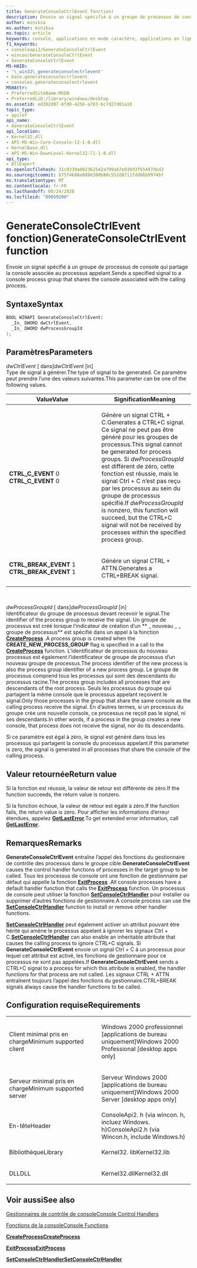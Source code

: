 ```yaml
---
title: GenerateConsoleCtrlEvent fonction)
description: Envoie un signal spécifié à un groupe de processus de console qui partage la console associée au processus appelant.
author: miniksa
ms.author: miniksa
ms.topic: article
keywords: console, applications en mode caractère, applications en ligne de commande, applications Terminal Server, API de console
f1_keywords:
- consoleapi2/GenerateConsoleCtrlEvent
- wincon/GenerateConsoleCtrlEvent
- GenerateConsoleCtrlEvent
MS-HAID:
- '\_win32\_generateconsolectrlevent'
- base.generateconsolectrlevent
- consoles.generateconsolectrlevent
MSHAttr:
- PreferredSiteName:MSDN
- PreferredLib:/library/windows/desktop
ms.assetid: ed392d97-6fd0-4256-a783-bc7d27d01a10
topic_type:
- apiref
api_name:
- GenerateConsoleCtrlEvent
api_location:
- Kernel32.dll
- API-MS-Win-Core-Console-l2-1-0.dll
- KernelBase.dll
- API-MS-Win-DownLevel-Kernel32-l1-1-0.dll
api_type:
- DllExport
ms.openlocfilehash: 31c0330a002362542a799ab7e038d3f65497ded3
ms.sourcegitcommit: b75f4688e080d300b80c552d0711fdd86b9974bf
ms.translationtype: MT
ms.contentlocale: fr-FR
ms.lasthandoff: 08/24/2020
ms.locfileid: "89059200"
---
```

# <a name="generateconsolectrlevent-function"></a><span data-ttu-id="bdafe-104">GenerateConsoleCtrlEvent fonction)</span><span class="sxs-lookup"><span data-stu-id="bdafe-104">GenerateConsoleCtrlEvent function</span></span>


<span data-ttu-id="bdafe-105">Envoie un signal spécifié à un groupe de processus de console qui partage la console associée au processus appelant.</span><span class="sxs-lookup"><span data-stu-id="bdafe-105">Sends a specified signal to a console process group that shares the console associated with the calling process.</span></span>

<a name="syntax"></a><span data-ttu-id="bdafe-106">Syntaxe</span><span class="sxs-lookup"><span data-stu-id="bdafe-106">Syntax</span></span>
------

```C
BOOL WINAPI GenerateConsoleCtrlEvent(
  _In_ DWORD dwCtrlEvent,
  _In_ DWORD dwProcessGroupId
);
```

<a name="parameters"></a><span data-ttu-id="bdafe-107">Paramètres</span><span class="sxs-lookup"><span data-stu-id="bdafe-107">Parameters</span></span>
----------

<span data-ttu-id="bdafe-108">*dwCtrlEvent* \[ dans\]</span><span class="sxs-lookup"><span data-stu-id="bdafe-108">*dwCtrlEvent* \[in\]</span></span>  
<span data-ttu-id="bdafe-109">Type de signal à générer.</span><span class="sxs-lookup"><span data-stu-id="bdafe-109">The type of signal to be generated.</span></span> <span data-ttu-id="bdafe-110">Ce paramètre peut prendre l’une des valeurs suivantes.</span><span class="sxs-lookup"><span data-stu-id="bdafe-110">This parameter can be one of the following values.</span></span>

<table>
<colgroup>
<col width="50%" />
<col width="50%" />
</colgroup>
<thead>
<tr class="header">
<th><span data-ttu-id="bdafe-111">Value</span><span class="sxs-lookup"><span data-stu-id="bdafe-111">Value</span></span></th>
<th><span data-ttu-id="bdafe-112">Signification</span><span class="sxs-lookup"><span data-stu-id="bdafe-112">Meaning</span></span></th>
</tr>
</thead>
<tbody>
<tr class="odd">
<td><span data-ttu-id="bdafe-113"><span id="CTRL_C_EVENT"></span><span id="ctrl_c_event"></span>
<strong>CTRL_C_EVENT</strong> 0</span><span class="sxs-lookup"><span data-stu-id="bdafe-113"><span id="CTRL_C_EVENT"></span><span id="ctrl_c_event"></span>
<strong>CTRL_C_EVENT</strong> 0</span></span></td>
<td><p><span data-ttu-id="bdafe-114">Génère un signal CTRL + C.</span><span class="sxs-lookup"><span data-stu-id="bdafe-114">Generates a CTRL+C signal.</span></span> <span data-ttu-id="bdafe-115">Ce signal ne peut pas être généré pour les groupes de processus.</span><span class="sxs-lookup"><span data-stu-id="bdafe-115">This signal cannot be generated for process groups.</span></span> <span data-ttu-id="bdafe-116">Si <em>dwProcessGroupId</em> est différent de zéro, cette fonction est réussie, mais le signal Ctrl + C n’est pas reçu par les processus au sein du groupe de processus spécifié.</span><span class="sxs-lookup"><span data-stu-id="bdafe-116">If <em>dwProcessGroupId</em> is nonzero, this function will succeed, but the CTRL+C signal will not be received by processes within the specified process group.</span></span></p></td>
</tr>
<tr class="even">
<td><span data-ttu-id="bdafe-117"><span id="CTRL_BREAK_EVENT"></span><span id="ctrl_break_event"></span>
<strong>CTRL_BREAK_EVENT</strong> 1</span><span class="sxs-lookup"><span data-stu-id="bdafe-117"><span id="CTRL_BREAK_EVENT"></span><span id="ctrl_break_event"></span>
<strong>CTRL_BREAK_EVENT</strong> 1</span></span></td>
<td><p><span data-ttu-id="bdafe-118">Génère un signal CTRL + ATTN.</span><span class="sxs-lookup"><span data-stu-id="bdafe-118">Generates a CTRL+BREAK signal.</span></span></p></td>
</tr>
</tbody>
</table>

 

<span data-ttu-id="bdafe-119">*dwProcessGroupId* \[ dans\]</span><span class="sxs-lookup"><span data-stu-id="bdafe-119">*dwProcessGroupId* \[in\]</span></span>  
<span data-ttu-id="bdafe-120">Identificateur du groupe de processus devant recevoir le signal.</span><span class="sxs-lookup"><span data-stu-id="bdafe-120">The identifier of the process group to receive the signal.</span></span> <span data-ttu-id="bdafe-121">Un groupe de processus est créé lorsque l’indicateur de création d’un \*\* \_ nouveau \_ \_ groupe de processus\*\* est spécifié dans un appel à la fonction [**CreateProcess**](https://msdn.microsoft.com/library/windows/desktop/ms682425) .</span><span class="sxs-lookup"><span data-stu-id="bdafe-121">A process group is created when the **CREATE\_NEW\_PROCESS\_GROUP** flag is specified in a call to the [**CreateProcess**](https://msdn.microsoft.com/library/windows/desktop/ms682425) function.</span></span> <span data-ttu-id="bdafe-122">L’identificateur de processus du nouveau processus est également l’identificateur de groupe de processus d’un nouveau groupe de processus.</span><span class="sxs-lookup"><span data-stu-id="bdafe-122">The process identifier of the new process is also the process group identifier of a new process group.</span></span> <span data-ttu-id="bdafe-123">Le groupe de processus comprend tous les processus qui sont des descendants du processus racine.</span><span class="sxs-lookup"><span data-stu-id="bdafe-123">The process group includes all processes that are descendants of the root process.</span></span> <span data-ttu-id="bdafe-124">Seuls les processus du groupe qui partagent la même console que le processus appelant reçoivent le signal.</span><span class="sxs-lookup"><span data-stu-id="bdafe-124">Only those processes in the group that share the same console as the calling process receive the signal.</span></span> <span data-ttu-id="bdafe-125">En d’autres termes, si un processus du groupe crée une nouvelle console, ce processus ne reçoit pas le signal, ni ses descendants.</span><span class="sxs-lookup"><span data-stu-id="bdafe-125">In other words, if a process in the group creates a new console, that process does not receive the signal, nor do its descendants.</span></span>

<span data-ttu-id="bdafe-126">Si ce paramètre est égal à zéro, le signal est généré dans tous les processus qui partagent la console du processus appelant.</span><span class="sxs-lookup"><span data-stu-id="bdafe-126">If this parameter is zero, the signal is generated in all processes that share the console of the calling process.</span></span>

<a name="return-value"></a><span data-ttu-id="bdafe-127">Valeur retournée</span><span class="sxs-lookup"><span data-stu-id="bdafe-127">Return value</span></span>
------------

<span data-ttu-id="bdafe-128">Si la fonction est réussie, la valeur de retour est différente de zéro.</span><span class="sxs-lookup"><span data-stu-id="bdafe-128">If the function succeeds, the return value is nonzero.</span></span>

<span data-ttu-id="bdafe-129">Si la fonction échoue, la valeur de retour est égale à zéro.</span><span class="sxs-lookup"><span data-stu-id="bdafe-129">If the function fails, the return value is zero.</span></span> <span data-ttu-id="bdafe-130">Pour afficher les informations d’erreur étendues, appelez [**GetLastError**](https://msdn.microsoft.com/library/windows/desktop/ms679360).</span><span class="sxs-lookup"><span data-stu-id="bdafe-130">To get extended error information, call [**GetLastError**](https://msdn.microsoft.com/library/windows/desktop/ms679360).</span></span>

<a name="remarks"></a><span data-ttu-id="bdafe-131">Remarques</span><span class="sxs-lookup"><span data-stu-id="bdafe-131">Remarks</span></span>
-------

<span data-ttu-id="bdafe-132">**GenerateConsoleCtrlEvent** entraîne l’appel des fonctions du gestionnaire de contrôle des processus dans le groupe cible.</span><span class="sxs-lookup"><span data-stu-id="bdafe-132">**GenerateConsoleCtrlEvent** causes the control handler functions of processes in the target group to be called.</span></span> <span data-ttu-id="bdafe-133">Tous les processus de console ont une fonction de gestionnaire par défaut qui appelle la fonction [**ExitProcess**](https://msdn.microsoft.com/library/windows/desktop/ms682658) .</span><span class="sxs-lookup"><span data-stu-id="bdafe-133">All console processes have a default handler function that calls the [**ExitProcess**](https://msdn.microsoft.com/library/windows/desktop/ms682658) function.</span></span> <span data-ttu-id="bdafe-134">Un processus de console peut utiliser la fonction [**SetConsoleCtrlHandler**](setconsolectrlhandler.md) pour installer ou supprimer d’autres fonctions de gestionnaire.</span><span class="sxs-lookup"><span data-stu-id="bdafe-134">A console process can use the [**SetConsoleCtrlHandler**](setconsolectrlhandler.md) function to install or remove other handler functions.</span></span>

<span data-ttu-id="bdafe-135">[**SetConsoleCtrlHandler**](setconsolectrlhandler.md) peut également activer un attribut pouvant être hérité qui amène le processus appelant à ignorer les signaux Ctrl + C.</span><span class="sxs-lookup"><span data-stu-id="bdafe-135">[**SetConsoleCtrlHandler**](setconsolectrlhandler.md) can also enable an inheritable attribute that causes the calling process to ignore CTRL+C signals.</span></span> <span data-ttu-id="bdafe-136">Si **GenerateConsoleCtrlEvent** envoie un signal Ctrl + C à un processus pour lequel cet attribut est activé, les fonctions de gestionnaire pour ce processus ne sont pas appelées.</span><span class="sxs-lookup"><span data-stu-id="bdafe-136">If **GenerateConsoleCtrlEvent** sends a CTRL+C signal to a process for which this attribute is enabled, the handler functions for that process are not called.</span></span> <span data-ttu-id="bdafe-137">Les signaux CTRL + ATTN entraînent toujours l’appel des fonctions du gestionnaire.</span><span class="sxs-lookup"><span data-stu-id="bdafe-137">CTRL+BREAK signals always cause the handler functions to be called.</span></span>

<a name="requirements"></a><span data-ttu-id="bdafe-138">Configuration requise</span><span class="sxs-lookup"><span data-stu-id="bdafe-138">Requirements</span></span>
------------

<table>
<colgroup>
<col width="50%" />
<col width="50%" />
</colgroup>
<tbody>
<tr class="odd">
<td><p><span data-ttu-id="bdafe-139">Client minimal pris en charge</span><span class="sxs-lookup"><span data-stu-id="bdafe-139">Minimum supported client</span></span></p></td>
<td><p><span data-ttu-id="bdafe-140">Windows 2000 professionnel [applications de bureau uniquement]</span><span class="sxs-lookup"><span data-stu-id="bdafe-140">Windows 2000 Professional [desktop apps only]</span></span></p></td>
</tr>
<tr class="even">
<td><p><span data-ttu-id="bdafe-141">Serveur minimal pris en charge</span><span class="sxs-lookup"><span data-stu-id="bdafe-141">Minimum supported server</span></span></p></td>
<td><p><span data-ttu-id="bdafe-142">Serveur Windows 2000 [applications de bureau uniquement]</span><span class="sxs-lookup"><span data-stu-id="bdafe-142">Windows 2000 Server [desktop apps only]</span></span></p></td>
</tr>
<tr class="odd">
<td><p><span data-ttu-id="bdafe-143">En-tête</span><span class="sxs-lookup"><span data-stu-id="bdafe-143">Header</span></span></p></td>
<td><span data-ttu-id="bdafe-144">ConsoleApi2. h (via wincon. h, incluez Windows. h)</span><span class="sxs-lookup"><span data-stu-id="bdafe-144">ConsoleApi2.h (via Wincon.h, include Windows.h)</span></span></td>
</tr>
<tr class="even">
<td><p><span data-ttu-id="bdafe-145">Bibliothèque</span><span class="sxs-lookup"><span data-stu-id="bdafe-145">Library</span></span></p></td>
<td><span data-ttu-id="bdafe-146">Kernel32. lib</span><span class="sxs-lookup"><span data-stu-id="bdafe-146">Kernel32.lib</span></span></td>
</tr>
<tr class="odd">
<td><p><span data-ttu-id="bdafe-147">DLL</span><span class="sxs-lookup"><span data-stu-id="bdafe-147">DLL</span></span></p></td>
<td><span data-ttu-id="bdafe-148">Kernel32.dll</span><span class="sxs-lookup"><span data-stu-id="bdafe-148">Kernel32.dll</span></span></td>
</tr>
<tr class="even">
</tr>
<tr class="odd">
</tr>
<tr class="even">
</tr>
</tbody>
</table>

## <a name="span-idsee_alsospansee-also"></a><span data-ttu-id="bdafe-149"><span id="see_also"></span>Voir aussi</span><span class="sxs-lookup"><span data-stu-id="bdafe-149"><span id="see_also"></span>See also</span></span>


[<span data-ttu-id="bdafe-150">Gestionnaires de contrôle de console</span><span class="sxs-lookup"><span data-stu-id="bdafe-150">Console Control Handlers</span></span>](console-control-handlers.md)

[<span data-ttu-id="bdafe-151">Fonctions de la console</span><span class="sxs-lookup"><span data-stu-id="bdafe-151">Console Functions</span></span>](console-functions.md)

[<span data-ttu-id="bdafe-152">**CreateProcess**</span><span class="sxs-lookup"><span data-stu-id="bdafe-152">**CreateProcess**</span></span>](https://msdn.microsoft.com/library/windows/desktop/ms682425)

[<span data-ttu-id="bdafe-153">**ExitProcess**</span><span class="sxs-lookup"><span data-stu-id="bdafe-153">**ExitProcess**</span></span>](https://msdn.microsoft.com/library/windows/desktop/ms682658)

[<span data-ttu-id="bdafe-154">**SetConsoleCtrlHandler**</span><span class="sxs-lookup"><span data-stu-id="bdafe-154">**SetConsoleCtrlHandler**</span></span>](setconsolectrlhandler.md)

 

 




